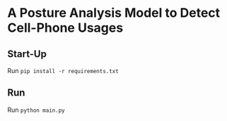# A Posture Analysis Model to Detect Cell-Phone Usages

## Start-Up
Run `pip install -r requirements.txt`

## Run
Run `python main.py`